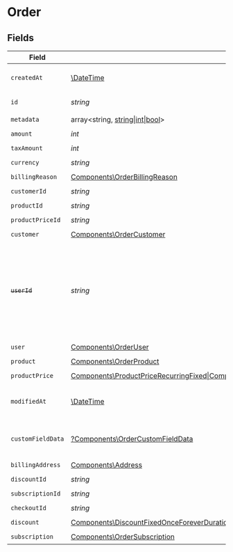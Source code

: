 # Order


## Fields

| Field                                                                                                                                                                                                                                                                    | Type                                                                                                                                                                                                                                                                     | Required                                                                                                                                                                                                                                                                 | Description                                                                                                                                                                                                                                                              |
| ------------------------------------------------------------------------------------------------------------------------------------------------------------------------------------------------------------------------------------------------------------------------ | ------------------------------------------------------------------------------------------------------------------------------------------------------------------------------------------------------------------------------------------------------------------------ | ------------------------------------------------------------------------------------------------------------------------------------------------------------------------------------------------------------------------------------------------------------------------ | ------------------------------------------------------------------------------------------------------------------------------------------------------------------------------------------------------------------------------------------------------------------------ |
| `createdAt`                                                                                                                                                                                                                                                              | [\DateTime](https://www.php.net/manual/en/class.datetime.php)                                                                                                                                                                                                            | :heavy_check_mark:                                                                                                                                                                                                                                                       | Creation timestamp of the object.                                                                                                                                                                                                                                        |
| `id`                                                                                                                                                                                                                                                                     | *string*                                                                                                                                                                                                                                                                 | :heavy_check_mark:                                                                                                                                                                                                                                                       | The ID of the object.                                                                                                                                                                                                                                                    |
| `metadata`                                                                                                                                                                                                                                                               | array<string, [string\|int\|bool](../../Models/Components/OrderMetadata.md)>                                                                                                                                                                                             | :heavy_check_mark:                                                                                                                                                                                                                                                       | N/A                                                                                                                                                                                                                                                                      |
| `amount`                                                                                                                                                                                                                                                                 | *int*                                                                                                                                                                                                                                                                    | :heavy_check_mark:                                                                                                                                                                                                                                                       | N/A                                                                                                                                                                                                                                                                      |
| `taxAmount`                                                                                                                                                                                                                                                              | *int*                                                                                                                                                                                                                                                                    | :heavy_check_mark:                                                                                                                                                                                                                                                       | N/A                                                                                                                                                                                                                                                                      |
| `currency`                                                                                                                                                                                                                                                               | *string*                                                                                                                                                                                                                                                                 | :heavy_check_mark:                                                                                                                                                                                                                                                       | N/A                                                                                                                                                                                                                                                                      |
| `billingReason`                                                                                                                                                                                                                                                          | [Components\OrderBillingReason](../../Models/Components/OrderBillingReason.md)                                                                                                                                                                                           | :heavy_check_mark:                                                                                                                                                                                                                                                       | N/A                                                                                                                                                                                                                                                                      |
| `customerId`                                                                                                                                                                                                                                                             | *string*                                                                                                                                                                                                                                                                 | :heavy_check_mark:                                                                                                                                                                                                                                                       | N/A                                                                                                                                                                                                                                                                      |
| `productId`                                                                                                                                                                                                                                                              | *string*                                                                                                                                                                                                                                                                 | :heavy_check_mark:                                                                                                                                                                                                                                                       | N/A                                                                                                                                                                                                                                                                      |
| `productPriceId`                                                                                                                                                                                                                                                         | *string*                                                                                                                                                                                                                                                                 | :heavy_check_mark:                                                                                                                                                                                                                                                       | N/A                                                                                                                                                                                                                                                                      |
| `customer`                                                                                                                                                                                                                                                               | [Components\OrderCustomer](../../Models/Components/OrderCustomer.md)                                                                                                                                                                                                     | :heavy_check_mark:                                                                                                                                                                                                                                                       | N/A                                                                                                                                                                                                                                                                      |
| ~~`userId`~~                                                                                                                                                                                                                                                             | *string*                                                                                                                                                                                                                                                                 | :heavy_check_mark:                                                                                                                                                                                                                                                       | : warning: ** DEPRECATED **: This will be removed in a future release, please migrate away from it as soon as possible.                                                                                                                                                  |
| `user`                                                                                                                                                                                                                                                                   | [Components\OrderUser](../../Models/Components/OrderUser.md)                                                                                                                                                                                                             | :heavy_check_mark:                                                                                                                                                                                                                                                       | N/A                                                                                                                                                                                                                                                                      |
| `product`                                                                                                                                                                                                                                                                | [Components\OrderProduct](../../Models/Components/OrderProduct.md)                                                                                                                                                                                                       | :heavy_check_mark:                                                                                                                                                                                                                                                       | N/A                                                                                                                                                                                                                                                                      |
| `productPrice`                                                                                                                                                                                                                                                           | [Components\ProductPriceRecurringFixed\|Components\ProductPriceRecurringCustom\|Components\ProductPriceRecurringFree\|Components\ProductPriceOneTimeFixed\|Components\ProductPriceOneTimeCustom\|Components\ProductPriceOneTimeFree](../../Models/Components/ProductPrice.md) | :heavy_check_mark:                                                                                                                                                                                                                                                       | N/A                                                                                                                                                                                                                                                                      |
| `modifiedAt`                                                                                                                                                                                                                                                             | [\DateTime](https://www.php.net/manual/en/class.datetime.php)                                                                                                                                                                                                            | :heavy_check_mark:                                                                                                                                                                                                                                                       | Last modification timestamp of the object.                                                                                                                                                                                                                               |
| `customFieldData`                                                                                                                                                                                                                                                        | [?Components\OrderCustomFieldData](../../Models/Components/OrderCustomFieldData.md)                                                                                                                                                                                      | :heavy_minus_sign:                                                                                                                                                                                                                                                       | Key-value object storing custom field values.                                                                                                                                                                                                                            |
| `billingAddress`                                                                                                                                                                                                                                                         | [Components\Address](../../Models/Components/Address.md)                                                                                                                                                                                                                 | :heavy_check_mark:                                                                                                                                                                                                                                                       | N/A                                                                                                                                                                                                                                                                      |
| `discountId`                                                                                                                                                                                                                                                             | *string*                                                                                                                                                                                                                                                                 | :heavy_check_mark:                                                                                                                                                                                                                                                       | N/A                                                                                                                                                                                                                                                                      |
| `subscriptionId`                                                                                                                                                                                                                                                         | *string*                                                                                                                                                                                                                                                                 | :heavy_check_mark:                                                                                                                                                                                                                                                       | N/A                                                                                                                                                                                                                                                                      |
| `checkoutId`                                                                                                                                                                                                                                                             | *string*                                                                                                                                                                                                                                                                 | :heavy_check_mark:                                                                                                                                                                                                                                                       | N/A                                                                                                                                                                                                                                                                      |
| `discount`                                                                                                                                                                                                                                                               | [Components\DiscountFixedOnceForeverDurationBase\|Components\DiscountFixedRepeatDurationBase\|Components\DiscountPercentageOnceForeverDurationBase\|Components\DiscountPercentageRepeatDurationBase](../../Models/Components/OrderDiscount.md)                           | :heavy_check_mark:                                                                                                                                                                                                                                                       | N/A                                                                                                                                                                                                                                                                      |
| `subscription`                                                                                                                                                                                                                                                           | [Components\OrderSubscription](../../Models/Components/OrderSubscription.md)                                                                                                                                                                                             | :heavy_check_mark:                                                                                                                                                                                                                                                       | N/A                                                                                                                                                                                                                                                                      |